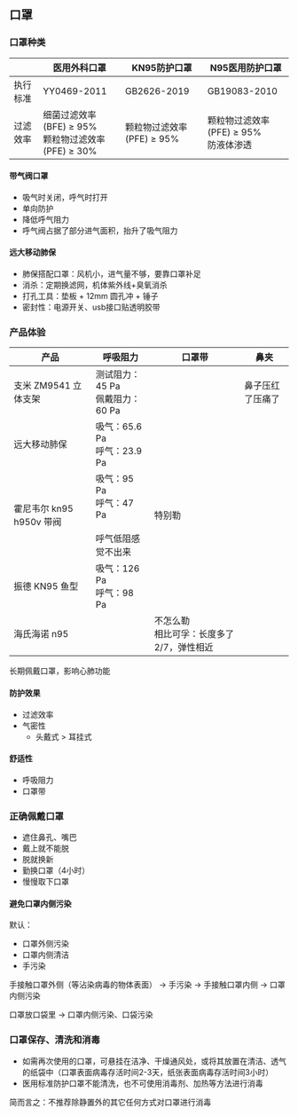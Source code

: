 ## 口罩

### 口罩种类

| | 医用外科口罩 | KN95防护口罩 | N95医用防护口罩 |
| --- | --- | --- | --- |
| 执行标准 | YY0469-2011 | GB2626-2019 | GB19083-2010 |
| 过滤效率 | 细菌过滤效率(BFE) ≥ 95%<br>颗粒物过滤效率(PFE) ≥ 30% | 颗粒物过滤效率(PFE) ≥ 95% | 颗粒物过滤效率(PFE) ≥ 95%<br>防液体渗透 |

#### 带气阀口罩

- 吸气时关闭，呼气时打开
- 单向防护
- 降低呼气阻力
- 呼气阀占据了部分进气面积，抬升了吸气阻力

#### 远大移动肺保

- 肺保搭配口罩：风机小，进气量不够，要靠口罩补足
- 消杀：定期换滤网，机体紫外线+臭氧消杀
- 打孔工具：垫板 + 12mm 圆孔冲 + 锤子
- 密封性：电源开关、usb接口贴透明胶带

### 产品体验

| 产品 | 呼吸阻力 | 口罩带 | 鼻夹 |
| --- | --- | --- | --- |
| 支米 ZM9541 立体支架 | 测试阻力：45 Pa<br>佩戴阻力：60 Pa | | 鼻子压红了压痛了 |
| 远大移动肺保 | 吸气：65.6 Pa<br>呼气：23.9 Pa | | |
| 霍尼韦尔 kn95 h950v 带阀 | 吸气：95 Pa<br>呼气：47 Pa<br><br>呼气低阻感觉不出来 | 特别勒 | | |
| 振德 KN95 鱼型 | 吸气：126 Pa<br>呼气：98 Pa | | |
| 海氏海诺 n95 | | 不怎么勒<br>相比可孚：长度多了2/7，弹性相近 | |

长期佩戴口罩，影响心肺功能

#### 防护效果

- 过滤效率
- 气密性
  - 头戴式 > 耳挂式

#### 舒适性

- 呼吸阻力
- 口罩带

### 正确佩戴口罩

- 遮住鼻孔、嘴巴
- 戴上就不能脱
- 脱就换新
- 勤换口罩（4小时）
- 慢慢取下口罩

#### 避免口罩内侧污染

默认：

- 口罩外侧污染
- 口罩内侧清洁
- 手污染

手接触口罩外侧（等沾染病毒的物体表面） → 手污染 → 手接触口罩内侧 → 口罩内侧污染

口罩放口袋里 → 口罩内侧污染、口袋污染

### 口罩保存、清洗和消毒

- 如需再次使用的口罩，可悬挂在洁净、干燥通风处，或将其放置在清洁、透气的纸袋中（口罩表面病毒存活时间2-3天，纸张表面病毒存活时间3小时）
- 医用标准防护口罩不能清洗，也不可使用消毒剂、加热等方法进行消毒

简而言之：不推荐除静置外的其它任何方式对口罩进行消毒
